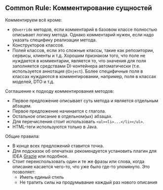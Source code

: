 ## Common Rule: Комментирование сущностей


Комментируем всё кроме:
- `@Override` методов, если комментарий в базовом классе полностью описывает логику метода. Однако комментарий нужен, если надо указать специфику реализации метода.
- Конструкторов классов.
- Полей классов, если это сложные классы, такие как репозитории, сервисы, клиенты и т.д. Хорошим
признаком того, что поле не нуждается в комментарии, является то, что значения для поля заполняется
средствами DI-контейнера автоматически (т.е. используется аннотация `@Inject`). Более специфичные
поля в классах нуждаются в комментировании, например, поля в классах моделей, DTO и т.д.


Соглашение к подходу комментирования методов: 

- Первое предложение описывает суть метода и является отдельным абзацем.
- Первое предложение начинается с глагола. 
- Остальное описание в отдельном(ых) абзацах.
- Для перечисления стоит использовать `<ul><li>...</li></ul>`.
- HTML-теги используются только в Java.


Общие правила:

- В конце всех предложений ставится точка.
- Для подсказок об опечатках рекомендуется установить плагин для IDEA [Grazie](https://blog.jetbrains.com/idea/2019/11/meet-grazie-the-ultimate-spelling-grammar-and-style-checker-for-intellij-idea/) или подобное.
- Стоит переиспользовать один и те же фразы или слова, когда описание касается чего-то, что уже было где-то упомянуто. Это позволяет:
  - Иметь единый стиль
  - Не тратить силы на продумывание каждый раз нового описания
